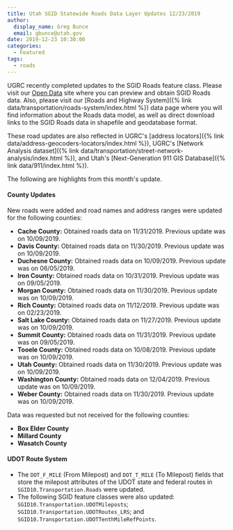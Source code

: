 ```yaml
---
title: Utah SGID Statewide Roads Data Layer Updates 12/23/2019
author:
  display_name: Greg Bunce
  email: gbunce@utah.gov
date: 2019-12-23 10:30:00
categories:
  - Featured
tags:
  - roads
---
```


UGRC recently completed updates to the SGID Roads feature class. Please visit our [Open Data](https://opendata.gis.utah.gov/datasets/utah-roads) site where you can preview and obtain SGID Roads data. Also, please visit our [Roads and Highway System]({% link data/transportation/roads-system/index.html %}) data page where you will find information about the Roads data model, as well as direct download links to the SGID Roads data in shapefile and geodatabase format.

These road updates are also reflected in UGRC's [address locators]({% link data/address-geocoders-locators/index.html %}), UGRC's [Network Analysis dataset]({% link data/transportation/street-network-analysis/index.html %}), and Utah's [Next-Generation 911 GIS Database]({% link data/911/index.html %}).

The following are highlights from this month's update.

#### County Updates

New roads were added and road names and address ranges were updated for the following counties:

- **Cache County:** Obtained roads data on 11/31/2019. Previous update was on 10/09/2019.
- **Davis County:** Obtained roads data on 11/30/2019. Previous update was on 10/09/2019.
- **Duchesne County:** Obtained roads data on 10/09/2019. Previous update was on 06/05/2019.
- **Iron County:** Obtained roads data on 10/31/2019. Previous update was on 09/05/2019.
- **Morgan County:** Obtained roads data on 11/30/2019. Previous update was on 10/09/2019.
- **Rich County:** Obtained roads data on 11/12/2019. Previous update was on 02/23/2019.
- **Salt Lake County:** Obtained roads data on 11/27/2019. Previous update was on 10/09/2019.
- **Summit County:** Obtained roads data on 11/31/2019. Previous update was on 09/05/2019.
- **Tooele County:** Obtained roads data on 10/08/2019. Previous update was on 10/09/2019.
- **Utah County:** Obtained roads data on 11/30/2019. Previous update was on 10/09/2019.
- **Washington County:** Obtained roads data on 12/04/2019. Previous update was on 10/09/2019.
- **Weber County:** Obtained roads data on 11/30/2019. Previous update was on 10/09/2019.

Data was requested but not received for the following counties:

- **Box Elder County**
- **Millard County**
- **Wasatch County**

#### UDOT Route System

- The `DOT_F_MILE` (From Milepost) and `DOT_T_MILE` (To Milepost) fields that store the milepost attributes of the UDOT state and federal routes in `SGID10.Transportation.Roads` were updated.
- The following SGID feature classes were also updated: `SGID10.Transportation.UDOTMileposts`; `SGID10.Transportation.UDOTRoutes_LRS`; and `SGID10.Transportation.UDOTTenthMileRefPoints`.
